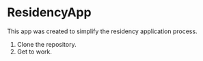 # ResidencyApp

This app was created to simplify the residency application process.

1. Clone the repository.
2. Get to work.